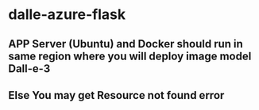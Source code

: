 # dalle-azure-flask
## APP Server (Ubuntu) and Docker should run in same region where you will deploy image model Dall-e-3
## Else You may get Resource not found error
